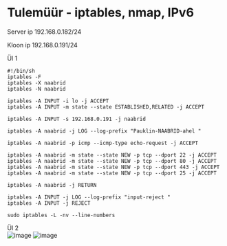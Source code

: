 # Tulemüür - iptables, nmap, IPv6  
Server ip 192.168.0.182/24

Kloon ip 192.168.0.191/24  

Ül 1
```
#!/bin/sh
iptables -F 
iptables -X naabrid
iptables -N naabrid

iptables -A INPUT -i lo -j ACCEPT
iptables -A INPUT -m state --state ESTABLISHED,RELATED -j ACCEPT

iptables -A INPUT -s 192.168.0.191 -j naabrid 

iptables -A naabrid -j LOG --log-prefix "Pauklin-NAABRID-ahel "

iptables -A naabrid -p icmp --icmp-type echo-request -j ACCEPT

iptables -A naabrid -m state --state NEW -p tcp --dport 22 -j ACCEPT
iptables -A naabrid -m state --state NEW -p tcp --dport 80 -j ACCEPT
iptables -A naabrid -m state --state NEW -p tcp --dport 443 -j ACCEPT
iptables -A naabrid -m state --state NEW -p tcp --dport 25 -j ACCEPT

iptables -A naabrid -j RETURN

iptables -A INPUT -j LOG --log-prefix "input-reject "
iptables -A INPUT -j REJECT

sudo iptables -L -nv --line-numbers
```

Ül 2  
![image](https://github.com/JuhanPauklin/AndmeturbePraktikumid/assets/90179916/ac5ce6b5-c395-4445-b423-bf3004d62f04)
![image](https://github.com/JuhanPauklin/AndmeturbePraktikumid/assets/90179916/80d7841f-8d85-4457-b703-07e3409add64)
